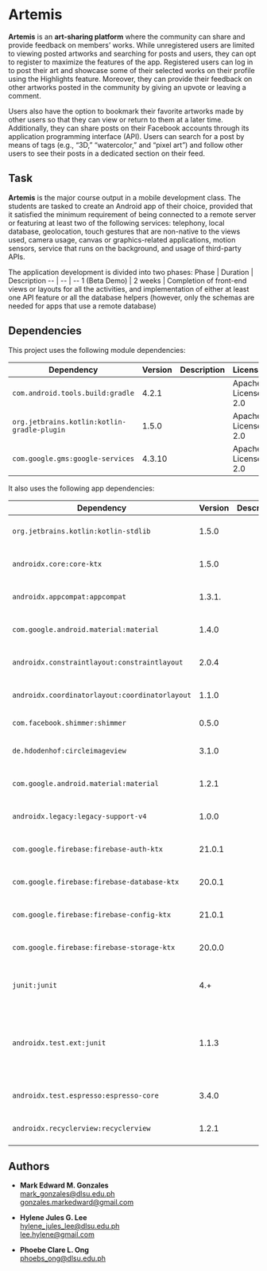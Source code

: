 # Artemis
**Artemis** is an **art-sharing platform** where the community can share and provide feedback on members’ works. While unregistered users are limited to viewing posted artworks and searching for posts and users, they can opt to register to maximize the features of the app. Registered users can log in to post their art and showcase some of their selected works on their profile using the Highlights feature. Moreover, they can provide their feedback on other artworks posted in the community by giving an upvote or leaving a comment. 

Users also have the option to bookmark their favorite artworks made by other users so that they can view or return to them at a later time. Additionally, they can share posts on their Facebook accounts through its application programming interface (API). Users can search for a post by means of tags (e.g., “3D,” “watercolor,” and “pixel art”) and follow other users to see their posts in a dedicated section on their feed.

## Task
**Artemis** is the major course output in a mobile development class. The students are tasked to create an Android app of their choice, provided that it satisfied the minimum requirement of being connected to a remote server or featuring at least two of the following services: telephony, local database, geolocation, touch gestures that are non-native to the views used, camera usage, canvas or graphics-related applications, motion sensors, service that runs on the background, and usage of third-party APIs.

The application development is divided into two phases:
Phase | Duration | Description
-- | -- | --
1 (Beta Demo) | 2 weeks | Completion of front-end views or layouts for all the activities, and implementation of either at least one API feature or all the database helpers (however, only the schemas are needed for apps that use a remote database)

## Dependencies
This project uses the following module dependencies:

Dependency | Version | Description | License
-- | -- | -- | --
`com.android.tools.build:gradle` | 4.2.1 | | Apache License 2.0
`org.jetbrains.kotlin:kotlin-gradle-plugin` | 1.5.0 | | Apache License 2.0
`com.google.gms:google-services` | 4.3.10 | | Apache License 2.0

It also uses the following app dependencies:

Dependency | Version | Description | License
-- | -- | -- | --
`org.jetbrains.kotlin:kotlin-stdlib` | 1.5.0 | | Apache License 2.0
`androidx.core:core-ktx` | 1.5.0 | | Apache License 2.0
`androidx.appcompat:appcompat` | 1.3.1. | | Apache License 2.0
`com.google.android.material:material` | 1.4.0 | | Apache License 2.0
`androidx.constraintlayout:constraintlayout` | 2.0.4 | | Apache License 2.0
`androidx.coordinatorlayout:coordinatorlayout` | 1.1.0 | | Apache License 2.0
`com.facebook.shimmer:shimmer` | 0.5.0 | | BSD License
`de.hdodenhof:circleimageview` | 3.1.0 | | Apache License 2.0
`com.google.android.material:material` | 1.2.1 | | Apache License 2.0
`androidx.legacy:legacy-support-v4` | 1.0.0 | | Apache License 2.0
`com.google.firebase:firebase-auth-ktx` | 21.0.1 | | Apache License 2.0
`com.google.firebase:firebase-database-ktx` | 20.0.1 | | Apache License 2.0
`com.google.firebase:firebase-config-ktx` | 21.0.1 | | Apache License 2.0
`com.google.firebase:firebase-storage-ktx` | 20.0.0 | | Apache License 2.0
`junit:junit` | 4.+ | | Eclipse Public License 1.0
`androidx.test.ext:junit` | 1.1.3 | | Eclipse Public License 1.0 <br/> Apache License 2.0
`androidx.test.espresso:espresso-core` | 3.4.0 | | Apache License 2.0
`androidx.recyclerview:recyclerview` | 1.2.1 | | Apache License 2.0

## Authors
- <b>Mark Edward M. Gonzales</b> <br/>
  mark_gonzales@dlsu.edu.ph <br/>
  gonzales.markedward@gmail.com <br/>
  
- <b>Hylene Jules G. Lee</b> <br/>
  hylene_jules_lee@dlsu.edu.ph <br/>
  lee.hylene@gmail.com
  
- <b>Phoebe Clare L. Ong</b> <br/>
  phoebs_ong@dlsu.edu.ph

